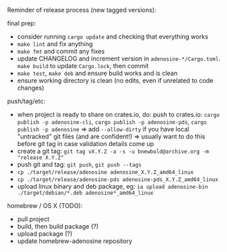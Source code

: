 
Reminder of release process (new tagged versions):

final prep:
- consider running `cargo update` and checking that everything works
- `make lint` and fix anything
- `make fmt` and commit any fixes
- update CHANGELOG and increment version in `adenosine-*/Cargo.toml`. `make build` to
  update `Cargo.lock`, then commit
- `make test`, `make deb` and ensure build works and is clean
- ensure working directory is clean (no edits, even if unrelated to code changes)

push/tag/etc:
- when project is ready to share on crates.io, do: push to crates.io: `cargo publish -p adenosine-cli`, `cargo publish -p adenosine-pds`, `cargo publish -p adenosine`
    => add `--allow-dirty` if you have local "untracked" git files (and are confident!)
    => usually want to do this before git tag in case validation details come up
- create a git tag: `git tag vX.Y.Z -a -s -u bnewbold@archive.org -m "release X.Y.Z"`
- push git and tag: `git push`, `git push --tags`
- `cp ./target/release/adenosine adenosine_X.Y.Z_amd64_linux`
- `cp ./target/release/adenosine-pds adenosine-pds_X.Y.Z_amd64_linux`
- upload linux binary and deb package, eg: `ia upload adenosine-bin ./target/debian/*.deb adenosine*_amd64_linux`

homebrew / OS X (TODO):
- pull project
- build, then build package (?)
- upload package (?)
- update homebrew-adenosine repository
